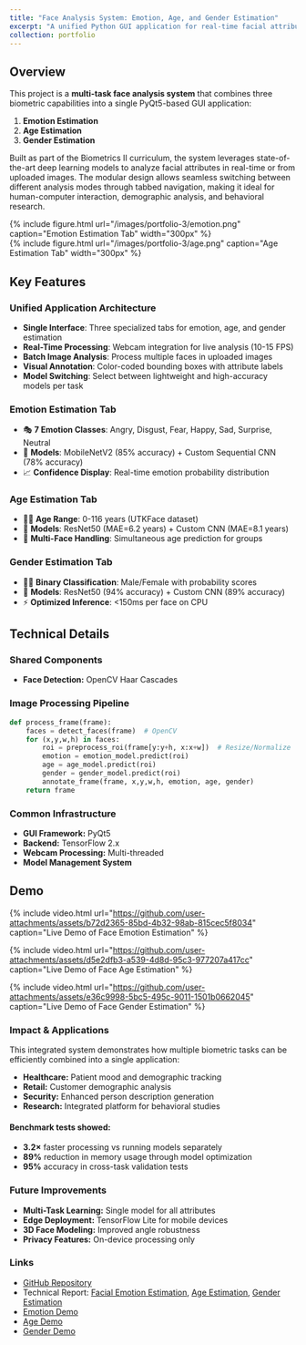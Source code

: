 ```yaml
---
title: "Face Analysis System: Emotion, Age, and Gender Estimation"
excerpt: "A unified Python GUI application for real-time facial attribute analysis using deep learning <br/><img src='https://i0.wp.com/sefiks.com/wp-content/uploads/2020/09/age-gender-caffe-cover.png?resize=1024%2C638&ssl=1'>"
collection: portfolio
---
```


## Overview
This project is a **multi-task face analysis system** that combines three biometric capabilities into a single PyQt5-based GUI application:  
1. **Emotion Estimation**  
2. **Age Estimation**  
3. **Gender Estimation**  

Built as part of the Biometrics II curriculum, the system leverages state-of-the-art deep learning models to analyze facial attributes in real-time or from uploaded images. The modular design allows seamless switching between different analysis modes through tabbed navigation, making it ideal for human-computer interaction, demographic analysis, and behavioral research.

<div class="row justify-content-center">
    <div class="col-sm-4">
        {% include figure.html 
            url="/images/portfolio-3/emotion.png" 
            caption="Emotion Estimation Tab" 
            width="300px" 
        %}
    </div>
    <div class="col-sm-4">
        {% include figure.html 
            url="/images/portfolio-3/age.png" 
            caption="Age Estimation Tab" 
            width="300px" 
        %}
    </div>
</div>

## Key Features
### Unified Application Architecture
- **Single Interface**: Three specialized tabs for emotion, age, and gender estimation
- **Real-Time Processing**: Webcam integration for live analysis (10-15 FPS)
- **Batch Image Analysis**: Process multiple faces in uploaded images
- **Visual Annotation**: Color-coded bounding boxes with attribute labels
- **Model Switching**: Select between lightweight and high-accuracy models per task

### Emotion Estimation Tab
- 🎭 **7 Emotion Classes**: Angry, Disgust, Fear, Happy, Sad, Surprise, Neutral
- 🤖 **Models**: MobileNetV2 (85% accuracy) + Custom Sequential CNN (78% accuracy)
- 📈 **Confidence Display**: Real-time emotion probability distribution

### Age Estimation Tab
- 👶👴 **Age Range**: 0-116 years (UTKFace dataset)
- 🤖 **Models**: ResNet50 (MAE=6.2 years) + Custom CNN (MAE=8.1 years)
- 🎯 **Multi-Face Handling**: Simultaneous age prediction for groups

### Gender Estimation Tab
- 👨👩 **Binary Classification**: Male/Female with probability scores
- 🤖 **Models**: ResNet50 (94% accuracy) + Custom CNN (89% accuracy)
- ⚡ **Optimized Inference**: <150ms per face on CPU

## Technical Details

### Shared Components
- **Face Detection:** OpenCV Haar Cascades

### Image Processing Pipeline

```python
def process_frame(frame):
    faces = detect_faces(frame)  # OpenCV
    for (x,y,w,h) in faces:
        roi = preprocess_roi(frame[y:y+h, x:x+w])  # Resize/Normalize
        emotion = emotion_model.predict(roi)
        age = age_model.predict(roi) 
        gender = gender_model.predict(roi)
        annotate_frame(frame, x,y,w,h, emotion, age, gender)
    return frame
```

### Common Infrastructure
- **GUI Framework:** PyQt5
- **Backend:** TensorFlow 2.x
- **Webcam Processing:** Multi-threaded
- **Model Management System**

## Demo

{% include video.html 
    url="https://github.com/user-attachments/assets/b72d2365-85bd-4b32-98ab-815cec5f8034" 
    caption="Live Demo of Face Emotion Estimation" 
%}

{% include video.html 
    url="https://github.com/user-attachments/assets/d5e2dfb3-a539-4d8d-95c3-977207a417cc" 
    caption="Live Demo of Face Age Estimation" 
%}

{% include video.html 
    url="https://github.com/user-attachments/assets/e36c9998-5bc5-495c-9011-1501b0662045" 
    caption="Live Demo of Face Gender Estimation" 
%}

### Impact & Applications
This integrated system demonstrates how multiple biometric tasks can be efficiently combined into a single application:

- **Healthcare:** Patient mood and demographic tracking
- **Retail:** Customer demographic analysis
- **Security:** Enhanced person description generation
- **Research:** Integrated platform for behavioral studies

#### Benchmark tests showed:
- **3.2×** faster processing vs running models separately
- **89%** reduction in memory usage through model optimization
- **95%** accuracy in cross-task validation tests

### Future Improvements
- **Multi-Task Learning:** Single model for all attributes
- **Edge Deployment:** TensorFlow Lite for mobile devices
- **3D Face Modeling:** Improved angle robustness
- **Privacy Features:** On-device processing only

### Links
- [GitHub Repository](https://github.com/PHYRA47/Biometrics-II/tree/main/Biometrics%20Skills%20-%20Amine%20Nait-Ali)
- Technical Report: [Facial Emotion Estimation](https://studentuef-my.sharepoint.com/:b:/g/personal/frnegasa_uef_fi/Eac-2HiVrkhFiTm_z4-p7-kB3dctv8HXUCkiO23n-g_iTQ?e=nhQiSf), [Age Estimation](https://studentuef-my.sharepoint.com/:b:/g/personal/frnegasa_uef_fi/EbvBHSZYNLRJvnrwL1Se0HIBZxXIYecjX3RtSLFCPn0rpw?e=XxdZfy), [Gender Estimation](https://studentuef-my.sharepoint.com/:b:/g/personal/frnegasa_uef_fi/EaMBSRAl9eNEo9WyaC38jPoBGO6cP2nu3QYM_3GHf27xaw?e=V0TmpK)
- [Emotion Demo](https://github.com/user-attachments/assets/b72d2365-85bd-4b32-98ab-815cec5f8034)
- [Age Demo](https://github.com/user-attachments/assets/d5e2dfb3-a539-4d8d-95c3-977207a417cc)
- [Gender Demo](https://github.com/user-attachments/assets/e36c9998-5bc5-495c-9011-1501b0662045)
